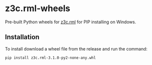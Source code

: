 # z3c.rml-wheels
Pre-built Python wheels for [z3c.rml](https://github.com/zopefoundation/z3c.rml) for PIP installing on Windows.

Installation
------------
To install download a wheel file from the release and run the command:

    pip install z3c.rml-3.1.0-py2-none-any.whl
